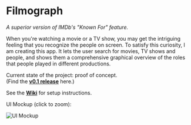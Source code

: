 # Filmograph #
*A superior version of IMDb's "Known For" feature.*

When you're watching a movie or a TV show, you may get the intriguing feeling 
that you recognize the people on screen. To satisfy this curiosity, I am 
creating this app. It lets the user search for movies, TV shows and people, 
and shows them a comprehensive graphical overview of the roles that people 
played in different productions.

Current state of the project: proof of concept.  
(Find the **[v0.1 release](https://github.com/tfiers/screenkin/releases/tag/v0.1)** here.)

See the **[Wiki](https://github.com/tfiers/screenkin/wiki)** for setup instructions.

UI Mockup (click to zoom):

![UI Mockup](http://tomasf.be/filmfacer/mockup.png)
